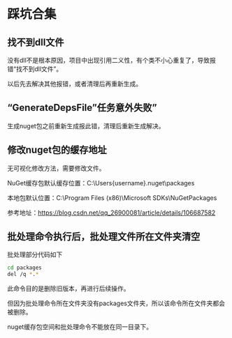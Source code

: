 # 踩坑合集

## 找不到dll文件

没有dll不是根本原因，项目中出现引用二义性，有个类不小心重复了，导致报错“找不到dll文件”。

以后先去解决其他报错，或者清理后再重新生成。

## “GenerateDepsFile”任务意外失败”

生成nuget包之前重新生成报此错，清理后重新生成解决。

## 修改nuget包的缓存地址

无可视化修改方法，需要修改文件。

NuGet缓存包默认缓存位置：C:\Users\{username}\.nuget\packages

本地包默认位置：C:\Program Files (x86)\Microsoft SDKs\NuGetPackages

参考地址：https://blog.csdn.net/qq_26900081/article/details/106687582

## 批处理命令执行后，批处理文件所在文件夹清空
批处理部分代码如下

```sh
cd packages
del /q *.*
```

此命令目的是删除旧版本，再进行后续操作。

但因为批处理命令所在文件夹没有packages文件夹，所以该命令所在文件夹都会被删除。

nuget缓存包空间和批处理命令不能放在同一目录下。